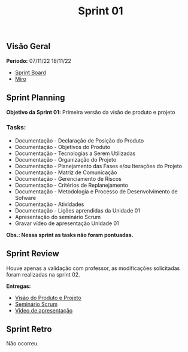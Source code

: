 <h1 align="center"><b>Sprint 01</b></h1>

<br>

## Visão Geral

**Período:** 07/11/22	18/11/22 <br>

- [Sprint Board](https://trello.com/b/hObguyFv/sprint-board)
- [Miro](https://miro.com/app/board/uXjVPFFIyc4=/)

## Sprint Planning

**Objetivo da Sprint 01:** Primeira versão da visão de produto e projeto

### Tasks:
  - Documentação - Declaração de Posição do Produto
  - Documentação - Objetivos do Produto
  - Documentação - Tecnologias a Serem Utilizadas
  - Documentação - Organização do Projeto
  - Documentação - Planejamento das Fases e/ou Iterações do Projeto
  - Documentação - Matriz de Comunicação
  - Documentação - Gerenciamento de Riscos
  - Documentação - Critérios de Replanejamento
  - Documentação - Metodologia e Processo de Desenvolvimento de Sofware
  - Documentação - Atividades
  - Documentação - Lições aprendidas da Unidade 01
  - Apresentação do seminário Scrum
  - Gravar vídeo de apresentação Unidade 01

**Obs.: Nessa sprint as tasks não foram pontuadas.**

## Sprint Review 
Houve apenas a validação com professor, as modificações solicitadas foram realizadas na sprint 02.

**Entregas:**
  - [Visão do Produto e Projeto](https://mdsreq-fga-unb.github.io/2022.2-GetPet/#/pages/Vis%C3%A3odoProdutoeProjeto) 
  - [Seminário Scrum](https://mdsreq-fga-unb.github.io/2022.2-GetPet/#/pages/MaterialdoSemin%C3%A1riodoProcessoseCiclosdeVida)
  - [Vídeo de apresentação](https://mdsreq-fga-unb.github.io/2022.2-GetPet/#/pages/VideoApresentacaoDasEntregas)

## Sprint Retro
Não ocorreu.
